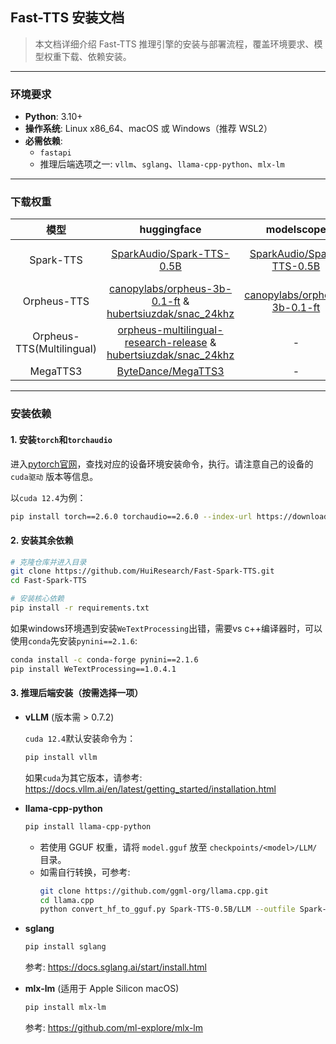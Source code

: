 ## Fast-TTS 安装文档

> 本文档详细介绍 Fast-TTS 推理引擎的安装与部署流程，覆盖环境要求、模型权重下载、依赖安装。

---

### 环境要求

- **Python**: 3.10+
- **操作系统**: Linux x86_64、macOS 或 Windows（推荐 WSL2）
- **必需依赖**:
    - `fastapi`
    - 推理后端选项之一: `vllm`、`sglang`、`llama-cpp-python`、`mlx-lm`

---

### 下载权重

|            模型             |                                                                                                             huggingface                                                                                                              |                                        modelscope                                         |                                       gguf                                       |
|:-------------------------:|:------------------------------------------------------------------------------------------------------------------------------------------------------------------------------------------------------------------------------------:|:-----------------------------------------------------------------------------------------:|:--------------------------------------------------------------------------------:|
|         Spark-TTS         |                                                                            [SparkAudio/Spark-TTS-0.5B](https://huggingface.co/SparkAudio/Spark-TTS-0.5B)                                                                             |    [SparkAudio/Spark-TTS-0.5B](https://modelscope.cn/models/SparkAudio/Spark-TTS-0.5B)    |    [SparkTTS-LLM-GGUF](https://huggingface.co/mradermacher/SparkTTS-LLM-GGUF)    | 
|        Orpheus-TTS        |                                  [canopylabs/orpheus-3b-0.1-ft](https://huggingface.co/canopylabs/orpheus-3b-0.1-ft) & [hubertsiuzdak/snac_24khz](https://huggingface.co/hubertsiuzdak/snac_24khz)                                   | [canopylabs/orpheus-3b-0.1-ft](https://modelscope.cn/models/canopylabs/orpheus-3b-0.1-ft) | [orpheus-gguf](https://huggingface.co/isaiahbjork/orpheus-3b-0.1-ft-Q4_K_M-GGUF) | 
| Orpheus-TTS(Multilingual) | [orpheus-multilingual-research-release](https://huggingface.co/collections/canopylabs/orpheus-multilingual-research-release-67f5894cd16794db163786ba)  & [hubertsiuzdak/snac_24khz](https://huggingface.co/hubertsiuzdak/snac_24khz) |                                             -                                             |                                        -                                         |
|         MegaTTS3          |                                                                                   [ByteDance/MegaTTS3](https://huggingface.co/ByteDance/MegaTTS3)                                                                                    |                                             -                                             |                                        -                                         |

---

### 安装依赖

#### 1. 安装`torch`和`torchaudio`

进入[pytorch官网](https://pytorch.org/get-started/locally/)，查找对应的设备环境安装命令，执行。请注意自己的设备的`cuda驱动`
版本等信息。

以`cuda 12.4`为例：

```bash
pip install torch==2.6.0 torchaudio==2.6.0 --index-url https://download.pytorch.org/whl/cu124
```

#### 2. 安装其余依赖

```bash
# 克隆仓库并进入目录
git clone https://github.com/HuiResearch/Fast-Spark-TTS.git
cd Fast-Spark-TTS

# 安装核心依赖
pip install -r requirements.txt
```

如果windows环境遇到安装`WeTextProcessing`出错，需要vs c++编译器时，可以使用`conda`先安装`pynini==2.1.6`:

```bash
conda install -c conda-forge pynini==2.1.6
pip install WeTextProcessing==1.0.4.1
```

#### 3. 推理后端安装（按需选择一项）

- **vLLM** (版本需 > 0.7.2)

  `cuda 12.4`默认安装命令为：
  ```bash
  pip install vllm
  ```
  如果`cuda`为其它版本，请参考: https://docs.vllm.ai/en/latest/getting_started/installation.html


- **llama-cpp-python**
  ```bash
  pip install llama-cpp-python
  ```
    - 若使用 GGUF 权重，请将 `model.gguf` 放至 `checkpoints/<model>/LLM/` 目录。
    - 如需自行转换，可参考:
      ```bash
      git clone https://github.com/ggml-org/llama.cpp.git
      cd llama.cpp
      python convert_hf_to_gguf.py Spark-TTS-0.5B/LLM --outfile Spark-TTS-0.5B/LLM/model.gguf
      ```

- **sglang**
  ```bash
  pip install sglang
  ```
  参考: https://docs.sglang.ai/start/install.html

- **mlx-lm** (适用于 Apple Silicon macOS)
  ```bash
  pip install mlx-lm
  ```
  参考: https://github.com/ml-explore/mlx-lm

